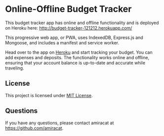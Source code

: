 # Online-Offline Budget Tracker

This budget tracker app has online and offline functionality and is deployed on Heroku here: http://budget-tracker-121212.herokuapp.com/

This progressive web app, or PWA, uses IndexedDB, Express.js and Mongoose, and includes a manifest and service worker.

Head over to the app on [Heroku](http://budget-tracker-121212.herokuapp.com/) and start tracking your budget. You can add expenses and deposits. The functionality works online and offline, ensuring that your account balance is up-to-date and accurate while traveling.


  ## License
  
  This project is licensed under [MIT License](https://opensource.org/licenses/MIT).
  
  
  ## Questions

  If you have any questions, please contact amiracat at https://github.com/amiracat.
